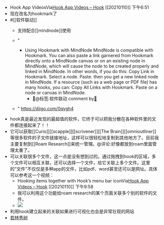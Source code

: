 - Hook App VideosVia[Hook App Videos – Hook](https://hookproductivity.com/help/general/videos/) [[20210110]] 下午6:51
- 现在改名为hookmark了
- #[[软件联动]]
    - 支持配合[[mindnode]]使用

    - "
        - Using Hookmark with MindNode MindNode is compatible with Hookmark. You can also paste a link garnered from Hookmark directly onto a MindNode canvas or on an existing node in MindNode, which will cause the node to be created properly and linked in MindNode. In other words, if you do this: Copy Link in Hookmark. Select a node. Paste. then you get a new linked node in MindNode. If a resource (such as a web page or PDF file) has many hooks, you can: Copy All Links with Hookmark. Paste on a node or canvas in MindNode.
            - 🏁@标签:软件联动 comment by[🔗](https://www.diigo.com/profile/wangxiaohui19880214)
    - " https://diigo.com/0qygh4
- hook真是最近发现的最超值的软件，它终于可以把我分散在各种软件里的文件都连接起来了！！
- 它可以获取[[Curio]][[scapple]][[scrivener]][[The Brain]][[omnioutliner]]等很多软件的子文件链接地址，这样可以很轻松地复制到其他地方了。目前我主要复制到[[Roam Research]]来统一管理。@评论:好像都放到roam里面管理太重了。
- 可以关联很多个文件，这一点是没有想到过的。通过拖拽到hook的区域，多个文件可以相互关联，还可以选择一个文件，给它关联上多个文件。这里的“文件”不仅仅是多种app的文件，比如pdf、word甚至还可以是网址。具体可以参考这一个视频：
    - Hooking items together with Hook’s menu bar iconVia[Hook App Videos – Hook](https://hookproductivity.com/help/general/videos/) [[20210110]] 下午9:58
    - 我可以利用这个功能给roam research的某个页面关联多个别的软件的文件。
    - ![](https://firebasestorage.googleapis.com/v0/b/firescript-577a2.appspot.com/o/imgs%2Fapp%2Fxinyiheng%2F-9UVLDWn4_.png?alt=media&token=68d5059a-1b71-4a54-9a75-399493ebff19)
- 利用hook建立起来的关联如果进行可视化也会是非常壮观的网站
- [若林秀树 ](brain://api.thebrain.com/g7PXu0IyM0ucARb24SvxiA/KlF1ZZXYiUKTjvKSzx92lA/%E8%8B%A5%E6%9E%97%E7%A7%80%E6%A0%91)
